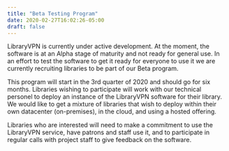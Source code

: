 ```yaml
---
title: "Beta Testing Program"
date: 2020-02-27T16:02:26-05:00
draft: false
---
```


LibraryVPN is currently under active development. At the moment, the software is at an Alpha stage of maturity and not ready for general use. In an effort to test the software to get it ready for everyone to use it we are currently recruiting libraries to be part of our Beta program.

This program will start in the 3rd quarter of 2020 and should go for six months. Libraries wishing to participate will work with our technical personel to deploy an instance of the LibraryVPN software for their library. We would like to get a mixture of libraries that wish to deploy within their own datacenter (on-premises), in the cloud, and using a hosted offering.

Libraries who are interested will need to make a commitment to use the LibraryVPN service, have patrons and staff use it, and to participate in regular calls with project staff to give feedback on the software. 



